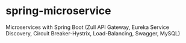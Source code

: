 # spring-microservice
Microservices with Spring Boot (Zull API Gateway, Eureka Service Discovery, Circuit Breaker-Hystrix, Load-Balancing, Swagger, MySQL)
